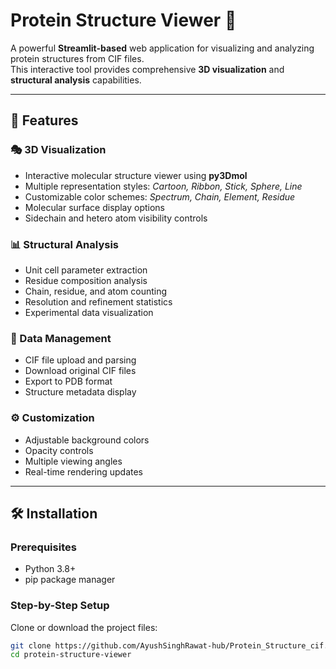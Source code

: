 # Protein Structure Viewer 🧬

A powerful **Streamlit-based** web application for visualizing and analyzing protein structures from CIF files.  
This interactive tool provides comprehensive **3D visualization** and **structural analysis** capabilities.

---

## 🚀 Features

### 🎭 3D Visualization
- Interactive molecular structure viewer using **py3Dmol**
- Multiple representation styles: *Cartoon, Ribbon, Stick, Sphere, Line*
- Customizable color schemes: *Spectrum, Chain, Element, Residue*
- Molecular surface display options
- Sidechain and hetero atom visibility controls

### 📊 Structural Analysis
- Unit cell parameter extraction  
- Residue composition analysis  
- Chain, residue, and atom counting  
- Resolution and refinement statistics  
- Experimental data visualization  

### 💾 Data Management
- CIF file upload and parsing  
- Download original CIF files  
- Export to PDB format  
- Structure metadata display  

### ⚙️ Customization
- Adjustable background colors  
- Opacity controls  
- Multiple viewing angles  
- Real-time rendering updates  

---

## 🛠️ Installation

### Prerequisites
- Python 3.8+  
- pip package manager  

### Step-by-Step Setup

Clone or download the project files:

```bash
git clone https://github.com/AyushSinghRawat-hub/Protein_Structure_cif.git
cd protein-structure-viewer
